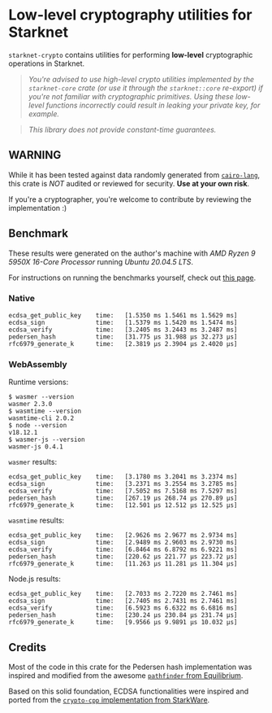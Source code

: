 # Low-level cryptography utilities for Starknet

`starknet-crypto` contains utilities for performing **low-level** cryptographic operations in Starknet.

> _You're advised to use high-level crypto utilities implemented by the `starknet-core` crate (or use it through the `starknet::core` re-export) if you're not familiar with cryptographic primitives. Using these low-level functions incorrectly could result in leaking your private key, for example._

> _This library does not provide constant-time guarantees._

## **WARNING**

While it has been tested against data randomly generated from [`cairo-lang`](https://github.com/starkware-libs/cairo-lang), this crate is _NOT_ audited or reviewed for security. **Use at your own risk**.

If you're a cryptographer, you're welcome to contribute by reviewing the implementation :)

## Benchmark

These results were generated on the author's machine with _AMD Ryzen 9 5950X 16-Core Processor_ running _Ubuntu 20.04.5 LTS_.

For instructions on running the benchmarks yourself, check out [this page](../BENCHMARK.md).

### Native

```log
ecdsa_get_public_key    time:   [1.5350 ms 1.5461 ms 1.5629 ms]
ecdsa_sign              time:   [1.5379 ms 1.5420 ms 1.5474 ms]
ecdsa_verify            time:   [3.2405 ms 3.2443 ms 3.2487 ms]
pedersen_hash           time:   [31.775 µs 31.988 µs 32.273 µs]
rfc6979_generate_k      time:   [2.3819 µs 2.3904 µs 2.4020 µs]
```

### WebAssembly

Runtime versions:

```console
$ wasmer --version
wasmer 2.3.0
$ wasmtime --version
wasmtime-cli 2.0.2
$ node --version
v18.12.1
$ wasmer-js --version
wasmer-js 0.4.1
```

`wasmer` results:

```log
ecdsa_get_public_key    time:   [3.1780 ms 3.2041 ms 3.2374 ms]
ecdsa_sign              time:   [3.2371 ms 3.2554 ms 3.2785 ms]
ecdsa_verify            time:   [7.5052 ms 7.5168 ms 7.5297 ms]
pedersen_hash           time:   [267.19 µs 268.74 µs 270.89 µs]
rfc6979_generate_k      time:   [12.501 µs 12.512 µs 12.525 µs]
```

`wasmtime` results:

```log
ecdsa_get_public_key    time:   [2.9626 ms 2.9677 ms 2.9734 ms]
ecdsa_sign              time:   [2.9489 ms 2.9603 ms 2.9730 ms]
ecdsa_verify            time:   [6.8464 ms 6.8792 ms 6.9221 ms]
pedersen_hash           time:   [220.62 µs 221.77 µs 223.72 µs]
rfc6979_generate_k      time:   [11.263 µs 11.281 µs 11.304 µs]
```

Node.js results:

```log
ecdsa_get_public_key    time:   [2.7033 ms 2.7220 ms 2.7461 ms]
ecdsa_sign              time:   [2.7405 ms 2.7431 ms 2.7461 ms]
ecdsa_verify            time:   [6.5923 ms 6.6322 ms 6.6816 ms]
pedersen_hash           time:   [230.24 µs 230.84 µs 231.74 µs]
rfc6979_generate_k      time:   [9.9566 µs 9.9891 µs 10.032 µs]
```

## Credits

Most of the code in this crate for the Pedersen hash implementation was inspired and modified from the awesome [`pathfinder` from Equilibrium](https://github.com/eqlabs/pathfinder/blob/b091cb889e624897dbb0cbec3c1df9a9e411eb1e/crates/pedersen/src/lib.rs).

Based on this solid foundation, ECDSA functionalities were inspired and ported from the [`crypto-cpp` implementation from StarkWare](https://github.com/starkware-libs/crypto-cpp/blob/95864fbe11d5287e345432dbe1e80dea3c35fc58/src/starkware/crypto/ecdsa.cc).

